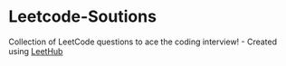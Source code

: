 # Leetcode-Soutions
Collection of LeetCode questions to ace the coding interview! - Created using [LeetHub](https://github.com/QasimWani/LeetHub)
